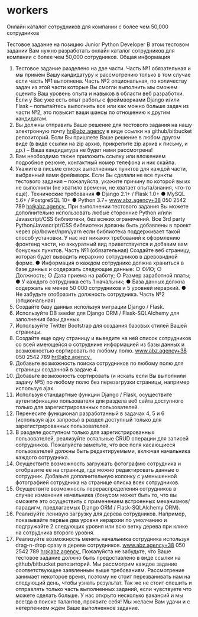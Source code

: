 # workers
Онлайн каталог сотрудников для компании с более чем 50,000 сотрудников


Тестовое задание на позицию Junior Python Developer
В этом тестовом задании Вам нужно разработать онлайн каталог сотрудников для
компании с более чем 50,000 сотрудников.
Общая информация
1. Тестовое задание разделено на две части. Часть №1 обязательная и мы
примем Вашу кандидатуру к рассмотрению только в том случае если часть №1
выполнена. Часть №2 опциональная, по количеству задач из этой части
которые Вы смогли выполнить мы сможем оценить Ваш уровень опыта и
навыков в области веб разработки. Если у Вас уже есть опыт работы с
фреймворками Django и/или Flask – попытайтесь выполнить все или как можно
больше задач из части №2, это повысит ваши шансы по отношению к другим
кандидатам.
2. Вы должны отправить Ваше решение для тестового задания на нашу
электронную почту hr@abz.agency ​в виде ссылки на github/bitbucket
репозиторий​. Если Вы пришлете Ваше решение в любом другом виде (в виде
ссылки на zip архив, прикрепите zip архив к письму, и др.) – Ваша кандидатура
не будет нами рассмотрена!
3. Вам необходимо также приложить ссылку или вложением подробное резюме,
контактный номер телефона и ник скайпа.
4. Укажите в письме список выполненных пунктов для каждой части, выбранный
вами фреймворк. Если Вы сделали не все пункты тестового задания –
пожалуйста, укажите причину по которой вы их не выполнили (не хватило
времени, не хватает опыта/знания, что-то ещё).
Технические требования
● Django 2.1+ / Flask 1.0+
● MySQL 5.6+ / PostgreSQL 10+
● Python 3.7+
www.abz.agency+38 050 2542 789
hr@abz.agency​_
При выполнении тестового задания Вы можете дополнительно использовать любые
сторонние Python и/или Javascript/CSS библиотеки, без всяких ограничений. Все 3rd
party Python/Javascript/CSS библиотеки должны быть добавлены в проект через
pip/bower/npm/yarn если библиотека поддерживает такой способ установки. У нас
нет никаких требований к оформлению фронтенд части, но аккуратный вид
приветствуется и добавим вам бонусных пунктов.
Часть №1 (обязательная)
Создайте веб страницу, которая будет выводить иерархию сотрудников в
древовидной форме.
● Информация о каждом сотруднике должна храниться в базе данных и
содержать следующие данные:
○ ФИО;
○ Должность;
○ Дата приема на работу;
○ Размер заработной платы;
● У каждого сотрудника есть 1 начальник;
● База данных должна содержать не менее 50 000 сотрудников и 5 уровней
иерархий.
● Не забудьте отобразить должность сотрудника.
Часть №2 (опциональная)
1. Создайте базу данных используя миграции Django / Flask.
2. Используйте DB seeder для Django ORM / Flask-SQLAlchemy для заполнения
базы данных.
3. Используйте Twitter Bootstrap для создания базовых стилей Вашей страницы.
4. Создайте еще одну страницу и выведите на ней список сотрудников со всей
имеющейся о сотруднике информацией из базы данных и возможностью
сортировать по любому полю.
www.abz.agency+38 050 2542 789
hr@abz.agency​_
5. Добавьте возможность поиска сотрудников по любому полю для страницы
созданной в задаче 4.
6. Добавьте возможность сортировать (и искать если Вы выполнили задачу №5)
по любому полю без перезагрузки страницы, например используя ajax.
7. Используя стандартные функции Django / Flask, осуществите аутентификацию
пользователя для раздела веб сайта доступного только для
зарегистрированных пользователей.
8. Перенесите функционал разработанный в задачах 4, 5 и 6 (используя ajax
запросы) в раздел доступный только для зарегистрированных пользователей.
9. В разделе доступном только для зарегистрированных пользователей,
реализуйте остальные CRUD операции для записей сотрудников. Пожалуйста
заметьте, что все поля касающиеся пользователей должны быть
редактируемыми, включая начальника каждого сотрудника.
10. Осуществите возможность загружать фотографию сотрудника и отобразите ее
на странице, где можно редактировать данные о сотрудник. Добавьте
дополнительную колонку с уменьшенной фотографией сотрудника на
странице списка всех сотрудников.
11. Осуществите возможность перераспределения сотрудников в случае
изменения начальника (бонусом может быть то, что вы сможете это
осуществить с применением встроенных механизмов/парадигм, предлагаемых
Django ORM / Flask-SQLAlchemy ORM).
12. Реализуйте ленивую загрузку для дерева сотрудников. Например, показывайте
первые два уровня иерархии по умолчанию и подгружайте 2 следующих
уровня или всю ветку дерева при клике на сотрудника второго уровня.
13. Реализуйте возможность менять начальника сотрудника используя drag-n-drop
сразу в дереве сотрудников.
www.abz.agency+38 050 2542 789
hr@abz.agency​_
Пожалуйста не забудьте, что Ваше тестовое задание должно быть предоставлено в
виде ссылки на github/bitbucket репозиторий. Мы рассмотрим каждое задание
соответствующее заявленным выше требованиям. Рассмотрение занимает некоторое
время, поэтому не стоит перезванивать нам на следующий день, чтобы узнать
результат. Так же не стоит спешить и отправлять только часть выполненных заданий,
если чувствуете что можете сделать больше. У нас открыто несколько вакансий и мы
всегда в поиске талантов, проявите себя! Мы желаем Вам удачи и с нетерпением
ждем Ваше выполненное задание.
